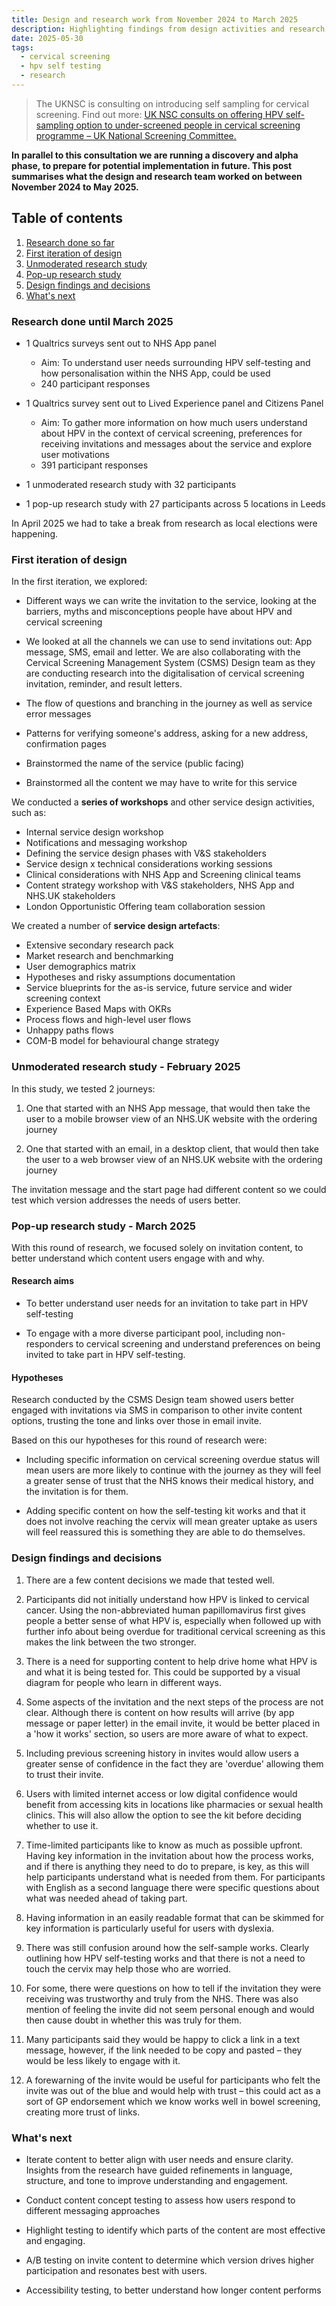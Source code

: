 ```yaml
---
title: Design and research work from November 2024 to March 2025
description: Highlighting findings from design activities and research conducted from November 2024 to March 2025
date: 2025-05-30
tags:
  - cervical screening
  - hpv self testing
  - research
---
```


> The UKNSC is consulting on introducing self sampling for cervical screening. Find out more: [UK NSC consults on offering HPV self-sampling option to under-screened people in cervical screening programme – UK National Screening Committee.](https://nationalscreening.blog.gov.uk/2024/12/04/uk-nsc-consults-on-offering-hpv-self-sampling-option-to-under-screened-people-in-cervical-screening-programme/)

**In parallel to this consultation we are running a discovery and alpha phase, to prepare for potential implementation in future. This post summarises what the design and research team worked on between November 2024 to May 2025.**

## Table of contents

1. [Research done so far](#research-done-so-far)
2. [First iteration of design](#first-iteration-of-design)
3. [Unmoderated research study](#unmoderated-research-study---february-2025)
4. [Pop-up research study](#pop-up-research-study---march-2025)
5. [Design findings and decisions](#design-findings-and-decisions)
6. [What's next](#whats-next)

### Research done until March 2025

- 1 Qualtrics surveys sent out to NHS App panel 

     - Aim: To understand user needs surrounding HPV self-testing and how personalisation within the NHS App, could be used 
     - 240 participant responses  

- 1 Qualtrics survey sent out to Lived Experience panel and Citizens Panel 

     - Aim: To gather more information on how much users understand about HPV in the context of cervical screening, preferences for receiving invitations and messages about the service and explore user motivations 
     - 391 participant responses 

- 1 unmoderated research study with 32 participants 

- 1 pop-up research study with 27 participants across 5 locations in Leeds  

In April 2025 we had to take a break from research as local elections were happening.


### First iteration of design 

In the first iteration, we explored: 

- Different ways we can write the invitation to the service, looking at the barriers, myths and misconceptions people have about HPV and cervical screening  

- We looked at all the channels we can use to send invitations out: App message, SMS, email and letter. We are also collaborating with the Cervical Screening Management System (CSMS) Design team as they are conducting research into the digitalisation of cervical screening invitation, reminder, and result letters. 

- The flow of questions and branching in the journey as well as service error messages 

- Patterns for verifying someone's address, asking for a new address, confirmation pages  

- Brainstormed the name of the service (public facing) 

- Brainstormed all the content we may have to write for this service


We conducted a **series of workshops** and other service design activities, such as:

- Internal service design workshop 
- Notifications and messaging workshop 
- Defining the service design phases with V&S stakeholders 
- Service design x technical considerations working sessions​ 
- Clinical considerations with NHS App and Screening clinical teams 
- Content strategy workshop with V&S stakeholders, NHS App and NHS.UK stakeholders
- London Opportunistic Offering team collaboration session 

We created a number of **service design artefacts**:

- Extensive secondary research pack​
- Market research and benchmarking​
- User demographics matrix​
- Hypotheses and risky assumptions documentation​
- Service blueprints​ for the as-is service, future service and wider screening context
- Experience Based Maps with OKRs​
- Process flows and high-level user flows​
- Unhappy paths flows​
- COM-B model for behavioural change strategy



### Unmoderated research study - February 2025 

In this study, we tested 2 journeys:  

1. One that started with an NHS App message, that would then take the user to a mobile browser view of an NHS.UK website with the ordering journey 

2. One that started with an email, in a desktop client, that would then take the user to a web browser view of an NHS.UK website with the ordering journey 

The invitation message and the start page had different content so we could test which version addresses the needs of users better. 

### Pop-up research study - March 2025 

With this round of research, we focused solely on invitation content, to better understand which content users engage with and why.    

#### Research aims

- To better understand user needs for an invitation to take part in HPV self-testing  

- To engage with a more diverse participant pool, including non-responders to cervical screening and understand preferences on being invited to take part in HPV self-testing.  

#### Hypotheses

Research conducted by the CSMS Design team showed users better engaged with invitations via SMS in comparison to other invite content options, trusting the tone and links over those in email invite.  

Based on this our hypotheses for this round of research were:  

- Including specific information on cervical screening overdue status will mean users are more likely to continue with the journey as they will feel a greater sense of trust that the NHS knows their medical history, and the invitation is for them.  

- Adding specific content on how the self-testing kit works and that it does not involve reaching the cervix will mean greater uptake as users will feel reassured this is something they are able to do themselves.  


### Design findings and decisions

1. There are a few content decisions we made that tested well. 

2. Participants did not initially understand how HPV is linked to cervical cancer. Using the non-abbreviated human papillomavirus first gives people a better sense of what HPV is, especially when followed up with further info about being overdue for traditional cervical screening as this makes the link between the two stronger.  

3. There is a need for supporting content to help drive home what HPV is and what it is being tested for. This could be supported by a visual diagram for people who learn in different ways. 

4. Some aspects of the invitation and the next steps of the process are not clear. Although there is content on how results will arrive (by app message or paper letter) in the email invite, it would be better placed in a 'how it works' section, so users are more aware of what to expect.   

5. Including previous screening history in invites would allow users a greater sense of confidence in the fact they are 'overdue' allowing them to trust their invite.  

6. Users with limited internet access or low digital confidence would benefit from accessing kits in locations like pharmacies or sexual health clinics. This will also allow the option to see the kit before deciding whether to use it. 

7. Time-limited participants like to know as much as possible upfront. Having key information in the invitation about how the process works, and if there is anything they need to do to prepare, is key, as this will help participants understand what is needed from them. For participants with English as a second language there were specific questions about what was needed ahead of taking part.  

8. Having information in an easily readable format that can be skimmed for key information is particularly useful for users with dyslexia. 

9. There was still confusion around how the self-sample works. Clearly outlining how HPV self-testing works and that there is not a need to touch the cervix may help those who are worried.  

10. For some, there were questions on how to tell if the invitation they were receiving was trustworthy and truly from the NHS. There was also mention of feeling the invite did not seem personal enough and would then cause doubt in whether this was truly for them. 

11. Many participants said they would be happy to click a link in a text message, however, if the link needed to be copy and pasted – they would be less likely to engage with it. 

12. A forewarning of the invite would be useful for participants who felt the invite was out of the blue and would help with trust – this could act as a sort of GP endorsement which we know works well in bowel screening, creating more trust of links.  

### What's next

- Iterate content to better align with user needs and ensure clarity. Insights from the research have guided refinements in language, structure, and tone to improve understanding and engagement.  

- Conduct content concept testing to assess how users respond to different messaging approaches  

- Highlight testing to identify which parts of the content are most effective and engaging.  

- A/B testing on invite content to determine which version drives higher participation and resonates best with users.  

- Accessibility testing, to better understand how longer content performs 